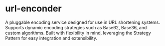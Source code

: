 # url-enconder
A pluggable encoding service designed for use in URL shortening systems. Supports dynamic encoding strategies such as Base62, Base36, and custom algorithms. Built with flexibility in mind, leveraging the Strategy Pattern for easy integration and extensibility.
